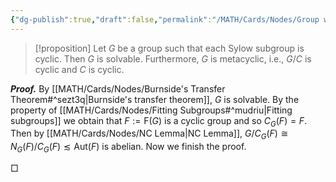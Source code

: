 ```yaml
---
{"dg-publish":true,"draft":false,"permalink":"/MATH/Cards/Nodes/Group with Cyclic Sylow Subgroups/","dgPassFrontmatter":true}
---
```



> [!proposition]
> Let $G$ be a group such that each Sylow subgroup is cyclic. Then $G$ is solvable. Furthermore, $G$ is metacyclic, i.e., $G/C$ is cyclic and $C$ is cyclic.

**_Proof._**
By [[MATH/Cards/Nodes/Burnside's Transfer Theorem#^sezt3q\|Burnside's transfer theorem]], $G$ is solvable. By the property of [[MATH/Cards/Nodes/Fitting Subgroups#^mudriu\|Fitting subgroups]] we obtain that $F:=\mathrm F(G)$ is a cyclic group and so $C_G(F)=F$. Then by [[MATH/Cards/Nodes/NC Lemma\|NC Lemma]], $G/C_G(F)\cong N_G(F)/C_G(F)\lesssim\mathrm{Aut}(F)$ is abelian. Now we finish the proof.
<p align="left">□</p>

